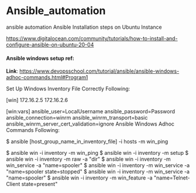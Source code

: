 # Ansible_automation
ansible automation
Ansible Installation steps on Ubuntu Instance

https://www.digitalocean.com/community/tutorials/how-to-install-and-configure-ansible-on-ubuntu-20-04


#### Ansible windows setup ref:


**Link**:  https://www.devopsschool.com/tutorial/ansible/ansible-windows-adhoc-commands.html#Program1

Set Up Windows Inventory File Correctly
Following:


[win]
172.16.2.5 
172.16.2.6 

[win:vars]
ansible_user=LocalUsername
ansible_password=Password
ansible_connection=winrm
ansible_winrm_transport=basic
ansible_winrm_server_cert_validation=ignore
Ansible Windows Adhoc Commands
Following:


$ ansible [host_group_name_in_inventory_file] -i hosts -m win_ping

$ ansible win -i inventory -m win_ping 
$ ansible win -i inventory -m setup
$ ansible win -i inventory -m raw -a "dir"
$ ansible win -i inventory -m win_service -a "name=spooler"
$ ansible win -i inventory -m win_service -a "name=spooler state=stopped"
$ ansible win -i inventory -m win_service -a "name=spooler"
$ ansible win -i inventory -m win_feature -a "name=Telnet-Client state=present"    
